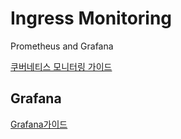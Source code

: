 # Ingress Monitoring

Prometheus and Grafana

[쿠버네티스 모니터링 가이드](https://kubernetes.github.io/ingress-nginx/user-guide/monitoring/)


## Grafana

[Grafana가이드](https://github.com/grafana/helm-charts/blob/main/charts/grafana/values.yaml)
